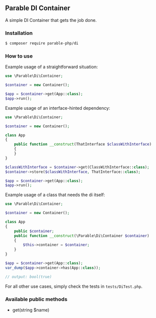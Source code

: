## Parable DI Container

A simple DI Container that gets the job done.

### Installation

```bash
$ composer require parable-php/di
```

### How to use

Example usage of a straightforward situation:

```php
use \Parable\Di\Container;

$container = new Container();

$app = $container->get(App::class);
$app->run();
```

Example usage of an interface-hinted dependency:

```php
use \Parable\Di\Container;

$container = new Container();

class App
{
    public function __construct(ThatInterface $classWithInterface)
    {
    }
}

$classWithInterface = $container->get(ClassWithInterface::class);
$container->store($classWithInterface, ThatInterface::class);

$app = $container->get(App::class);
$app->run();
```

Example usage of a class that needs the di itself:

```php
use \Parable\Di\Container;

$container = new Container();

class App
{
    public $container;
    public function __construct(\Parable\Di\Container $container)
    {
        $this->container = $container;
    }
}

$app = $container->get(App::class);
var_dump($app->container->has(App::class));

// output: bool(true)
```

For all other use cases, simply check the tests in `tests/DiTest.php`.

### Available public methods

- get(string $name)